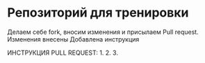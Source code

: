 # Репозиторий для тренировки

Делаем себе fork, вносим изменения и присылаем Pull request.
Изменения внесены
Добавлена инструкция

ИНСТРУКЦИЯ PULL REQUEST:
1.
2.
3.
